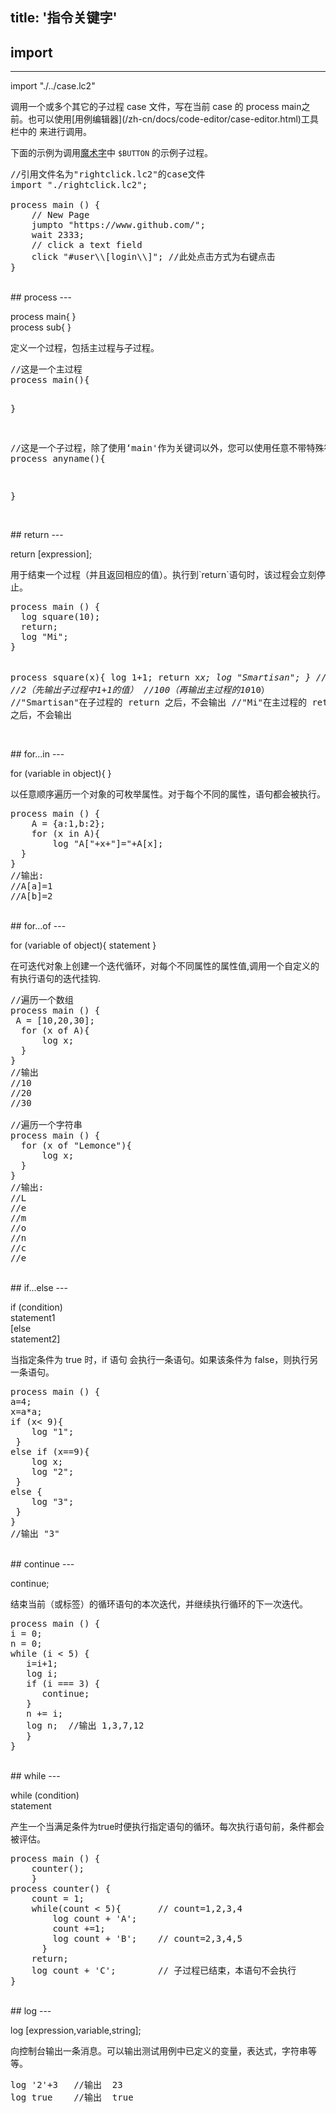 title: '指令关键字'
---

## import
---
<p class="alert alert-warning">import "./../case.lc2"</p>
调用一个或多个其它的子过程 case 文件，写在当前 case 的 process main之前。也可以使用[用例编辑器](/zh-cn/docs/code-editor/case-editor.html)工具栏中的 <i class="fa fa-download"></i> 来进行调用。

下面的示例为调用[魔术字](/zh-cn/docs/lemoncase2/magic.html)中 `$BUTTON` 的示例子过程。
<pre class='sublemon'>//引用文件名为"rightclick.lc2"的case文件
import "./rightclick.lc2";

process main () {
	// New Page
	jumpto "https://www.github.com/";
	wait 2333;
	// click a text field
	click "#user\\[login\\]"; //此处点击方式为右键点击
}</pre>

<br/>
## process
---
<p class="alert alert-warning">process main{ }<br/>process sub{ }</p>
定义一个过程，包括主过程与子过程。
<pre class='sublemon'>//这是一个主过程
process main(){

}

//这是一个子过程，除了使用‘main'作为关键词以外，您可以使用任意不带特殊符号的字符串来对子过程进行命名。
process anyname(){ 

}</pre>  

<br/>
## return
---
<p class="alert alert-warning">return [expression];</p>
用于结束一个过程（并且返回相应的值）。执行到`return`语句时，该过程会立刻停止。
<pre class='sublemon'>
process main () {
  log square(10);
  return;
  log "Mi";
}

process square(x){
    log 1+1;
    return x*x;
    log "Smartisan";
}
//输出:
//2（先输出子过程中1+1的值）
//100（再输出主过程的10*10）
//"Smartisan"在子过程的 return 之后，不会输出
//"Mi"在主过程的 return 之后，不会输出</pre>

<br/>
## for...in
---
<p class="alert alert-warning">for (variable in object){ }</p>
以任意顺序遍历一个对象的可枚举属性。对于每个不同的属性，语句都会被执行。

<pre class="sublemon">
process main () {
	A = {a:1,b:2};
	for (x in A){
    	log "A["+x+"]="+A[x];
  }
}
//输出:
//A[a]=1
//A[b]=2</pre>

<br/>
## for...of
---
<p class="alert alert-warning">for (variable of object){ statement }</p>
在可迭代对象上创建一个迭代循环，对每个不同属性的属性值,调用一个自定义的有执行语句的迭代挂钩.

<pre class='sublemon'>
//遍历一个数组
process main () {
 A = [10,20,30];
  for (x of A){
      log x;
  }
}
//输出
//10
//20
//30

//遍历一个字符串
process main () {
  for (x of "Lemonce"){
      log x;
  }
}
//输出:
//L
//e
//m
//o
//n
//c
//e</pre>

<br/>
## if...else
---
<p class="alert alert-warning">if (condition)<br/>statement1<br/>[else<br/>statement2]</p>
当指定条件为 true 时，if 语句 会执行一条语句。如果该条件为 false，则执行另一条语句。

<pre class='sublemon'>
process main () {
a=4;
x=a*a;
if (x< 9){
    log "1";
 }
else if (x==9){
    log x;
    log "2";
 }
else {
    log "3";
 }
}
//输出 "3"</pre>

<br/>
## continue
---
<p class="alert alert-warning">continue;</p>
结束当前（或标签）的循环语句的本次迭代，并继续执行循环的下一次迭代。

<pre class='sublemon'>
process main () {
i = 0;
n = 0;
while (i < 5) {
   i=i+1;
   log i;
   if (i === 3) {
      continue;
   }
   n += i;
   log n;  //输出 1,3,7,12
   }
}</pre>

<br/>
## while
---
<p class="alert alert-warning">while (condition)<br/> statement</p>
产生一个当满足条件为true时便执行指定语句的循环。每次执行语句前，条件都会被评估。
<pre class='sublemon'>
process main () {
	counter();   
	}  
process counter() {
	count = 1;
	while(count < 5){	    // count=1,2,3,4
		log count + 'A';
		count +=1;
		log count + 'B';    // count=2,3,4,5
      }
	return;
    log count + 'C';        // 子过程已结束，本语句不会执行      
}</pre>

<br/>
## log
---
<p class="alert alert-warning">log [expression,variable,string];</p>
向控制台输出一条消息。可以输出测试用例中已定义的变量，表达式，字符串等等。

<pre class='sublemon'>
log '2'+3	//输出  23
log true	//输出  true</pre>
